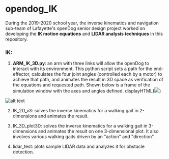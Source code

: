 # opendog_IK
During the 2019-2020 school year, the inverse kinematics and navigation sub-team of Lafayette's openDog senior design project worked on developing the **IK motion equations** and **LIDAR analysis techniques** in this repository.

### IK:

1. **ARM_IK_3D.py**: an arm with three links will allow the openDog to interact with its environment.  This python script sets a path for the end-effector, calculates the four joint angles (controlled each by a motor) to achieve that path, and animates the result in 3D space as verification of the equations and requested path.  Shown below is a frame of the simulation window with the axes and angles defined.  displayHTML(<img src="https://github.com/fainorr/opendog_IK/tree/master/images/arm_3d.png">)


![alt text](https://github.com/fainorr/opendog_IK/tree/master/images/arm_3d.png "Arm Simulation")

2. IK_2D_v3: solves the inverse kinematics for a walking gait in 2-dimensions and animates the result.

3. IK_3D_plot3D: solves the inverse kinematics for a walking gait in 3-dimensions and animates the result on one 3-dimensional plot.  It also involves various walking gaits driven by an "action" and "direction".

4. lidar_test: plots sample LIDAR data and analyzes it for obstacle detection.
